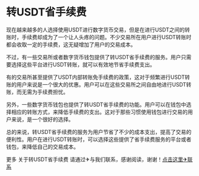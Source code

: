 # 转USDT省手续费

现在越来越多的人选择使用USDT进行数字货币交易，但是在进行USDT之间的转账时，手续费却成为了一个让人头疼的问题。不少交易所在用户进行USDT转账时都会收取一定的手续费，这无疑增加了用户的交易成本。

不过，有一些交易所或者数字货币钱包提供了转USDT省手续费的服务。用户只需要选择这些平台进行USDT转账，就可以有效地节省手续费支出。

有的交易所甚至提供了USDT内部转账免手续费的政策，这对于频繁进行USDT转账的用户来说是一个很大的优惠。用户可以在这些交易所之间自由地进行USDT转账，而无需为手续费担忧。

另外，一些数字货币钱包也提供了转USDT省手续费的功能。用户可以在钱包中选择相应的转账方式，来降低手续费的支出。这对于那些习惯使用钱包进行交易的用户来说，是一个很好的选择。

总的来说，转USDT省手续费的服务为用户节省了不少的成本支出，提高了交易的便利性。用户在进行USDT转账时，可以选择这些提供了省手续费服务的平台或者钱包，来降低自己的交易成本。

更多 关于转USDT省手续费 请通过✈与我们联系，感谢阅读，谢谢！[点击这里✈联系](https://trx.tw)
